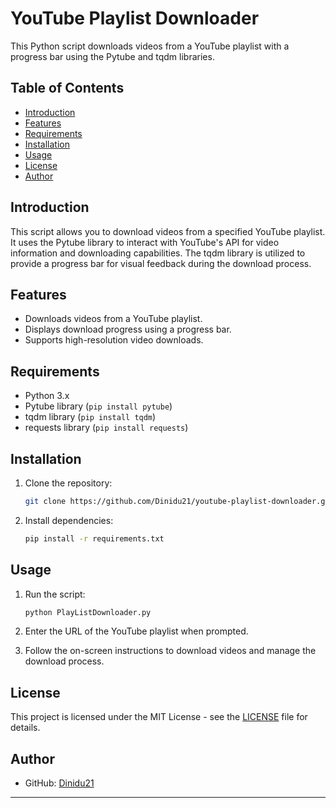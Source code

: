 # YouTube Playlist Downloader

This Python script downloads videos from a YouTube playlist with a progress bar using the Pytube and tqdm libraries.

## Table of Contents

- [Introduction](#introduction)
- [Features](#features)
- [Requirements](#requirements)
- [Installation](#installation)
- [Usage](#usage)
- [License](#license)
- [Author](#author)

## Introduction

This script allows you to download videos from a specified YouTube playlist. It uses the Pytube library to interact with YouTube's API for video information and downloading capabilities. The tqdm library is utilized to provide a progress bar for visual feedback during the download process.

## Features

- Downloads videos from a YouTube playlist.
- Displays download progress using a progress bar.
- Supports high-resolution video downloads.

## Requirements

- Python 3.x
- Pytube library (`pip install pytube`)
- tqdm library (`pip install tqdm`)
- requests library (`pip install requests`)

## Installation

1. Clone the repository:
   ```bash
   git clone https://github.com/Dinidu21/youtube-playlist-downloader.git
   ```

2. Install dependencies:
   ```bash
   pip install -r requirements.txt
   ```

## Usage

1. Run the script:
   ```bash
   python PlayListDownloader.py
   ```

2. Enter the URL of the YouTube playlist when prompted.

3. Follow the on-screen instructions to download videos and manage the download process.

## License

This project is licensed under the MIT License - see the [LICENSE](LICENSE) file for details.

## Author

- GitHub: [Dinidu21](https://github.com/Dinidu21)

---


